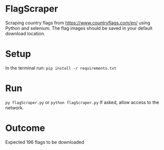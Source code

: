 # FlagScraper
Scraping country flags from https://www.countryflags.com/en/ using Python and selenium.
The flag images should be saved in your default download location.

# Setup
In the terminal run:
`pip install -r requirements.txt`

# Run
`py flagScraper.py` or `python flagScraper.py`
If asked, allow access to the network.

# Outcome
Expected 196 flags to be downloaded
